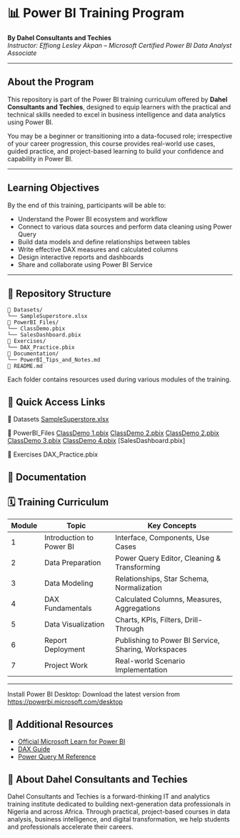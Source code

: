 # 📊 Power BI Training Program  
**By Dahel Consultants and Techies**  
*Instructor: Effiong Lesley Akpan – Microsoft Certified Power BI Data Analyst Associate*

---

## About the Program

This repository is part of the Power BI training curriculum offered by **Dahel Consultants and Techies**, designed to equip learners with the practical and technical skills needed to excel in business intelligence and data analytics using Power BI.

You may be a beginner or transitioning into a data-focused role; irrespective of your career progression, this course provides real-world use cases, guided practice, and project-based learning to build your confidence and capability in Power BI.

---

## Learning Objectives

By the end of this training, participants will be able to:
- Understand the Power BI ecosystem and workflow
- Connect to various data sources and perform data cleaning using Power Query
- Build data models and define relationships between tables
- Write effective DAX measures and calculated columns
- Design interactive reports and dashboards
- Share and collaborate using Power BI Service
---

## 🧱 Repository Structure
```text
📁 Datasets/
└── SampleSuperstore.xlsx
📁 PowerBI_Files/
└── ClassDemo.pbix
└── SalesDashboard.pbix
📁 Exercises/
└── DAX_Practice.pbix
📁 Documentation/
└── PowerBI_Tips_and_Notes.md
📄 README.md
```
Each folder contains resources used during various modules of the training.


## 🔗 Quick Access Links
📁 Datasets
[SampleSuperstore.xlsx](https://github.com/Daheltechies25/Power-BI/raw/main/sample_-_superstore.xls)

📁 PowerBI_Files
[ClassDemo 1.pbix](https://github.com/Daheltechies25/Power-BI/blob/main/Employees.csv)
[ClassDemo 2.pbix](https://github.com/Daheltechies25/Power-BI/blob/main/GeographyAsia.xlsx)
[ClassDemo 2.pbix](https://github.com/Daheltechies25/Power-BI/blob/main/GeographyEurope.xlsx)
[ClassDemo 3.pbix](https://github.com/Daheltechies25/Power-BI/blob/main/GeographyNorthAmerica.xlsx)
[ClassDemo 4.pbix](https://github.com/Daheltechies25/Power-BI/blob/main/PowerBIData.html)
[SalesDashboard.pbix]

📁 Exercises
DAX_Practice.pbix

📁 Documentation
---

## 🗓️ Training Curriculum

| Module | Topic                    | Key Concepts |
|--------|--------------------------|--------------|
| 1      | Introduction to Power BI | Interface, Components, Use Cases |
| 2      | Data Preparation         | Power Query Editor, Cleaning & Transforming |
| 3      | Data Modeling            | Relationships, Star Schema, Normalization |
| 4      | DAX Fundamentals         | Calculated Columns, Measures, Aggregations |
| 5      | Data Visualization       | Charts, KPIs, Filters, Drill-Through |
| 6      | Report Deployment        | Publishing to Power BI Service, Sharing, Workspaces |
| 7      | Project Work             | Real-world Scenario Implementation |

---

Install Power BI Desktop:
Download the latest version from https://powerbi.microsoft.com/desktop

## 📘 Additional Resources
- [Official Microsoft Learn for Power BI](https://learn.microsoft.com/en-us/training/powerplatform/power-bi)
- [DAX Guide](https://dax.guide)
- [Power Query M Reference](https://learn.microsoft.com/en-us/powerquery-m/)


## 🤝 About Dahel Consultants and Techies
Dahel Consultants and Techies is a forward-thinking IT and analytics training institute dedicated to building next-generation data professionals in Nigeria and across Africa. Through practical, project-based courses in data analysis, business intelligence, and digital transformation, we help students and professionals accelerate their careers.


